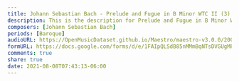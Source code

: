 ```yaml
---
title: Johann Sebastian Bach - Prelude and Fugue in B Minor WTC II (3)
description: This is the description for Prelude and Fugue in B Minor WTC II by Johann Sebastian Bach
composers: [Johann Sebastian Bach]
periods: [Baroque]
audioURL: https://OpenMusicDataset.github.io/Maestro/maestro-v3.0.0/2008/MIDI-Unprocessed_06_R1_2008_01-04_ORIG_MID--AUDIO_06_R1_2008_wav--1.midi
formURL: https://docs.google.com/forms/d/e/1FAIpQLSdB85nMMmBqNTsDVGUgMP0Ru3AX04Qu_UR97tRupsL084YOqw/viewform
comments: true
share: true
date: 2021-08-08T07:43:13-06:00
---
```

